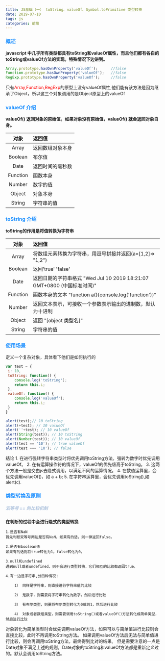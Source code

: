 ```yaml
---
title: JS基础（一） toString、valueOf、Symbol.toPrimitive 类型转换
date: 2019-07-10
tags: js
categories: 前端
---
```


### <label style="color:#1E90FF">概述</label>

__javascript 中几乎所有类型都具有toString和valueOf属性，而且他们都有各自的toString或valueOf方法的实现，特殊情况下边讲到。__

```javascript
Array.prototype.hasOwnProperty('valueOf');      //false
Function.prototype.hasOwnProperty('valueOf');   //false
RegExp.prototype.hasOwnProperty('valueOf');     //false

```
只有<label style="color:red">Array,Function,RegExp</label>的原型上没有valueOf属性,他们能有该方法是因为继承了Object，所以这三个对象调用的是Object原型上的valueOf

### <label style="color:#1E90FF">valueOf 介绍</label>

__valueOf() 返回对象的原始值，如果对象没有原始值，valueOf() 就会返回对象自身。__

|对象|返回值|
|:----:|:----|
|Array|返回数组对象本身|
|Boolean|布尔值|
|Date|返回时间的毫秒数|
|Function|函数本身|
|Number|数字的值|
|Object|对象本身|
|String|字符串的值|

### <label style="color:#1E90FF">toString 介绍</label>

__toString的作用是将值转换为字符串__

|对象|返回值|
|:----:|:----|
|Array|将数组元素转换为字符串，用逗号拼接并返回(a=[1,2]=> "1,2")|
|Boolean|返回'true' 'false'|
|Date|返回日期的字符串格式 "Wed Jul 10 2019 18:21:07 GMT+0800 (中国标准时间)"|
|Function|函数本身的文本 "function a(){console.log('function')}"|
|Number|返回文本表示，可接收一个参数表示输出的进制数，默认为十进制|
|Object|返回 "[object 类型名]"|
|String|字符串的值|

### <label style="color:#1E90FF">使用场景</label>

定义一个复杂对象，具体看下他们是如何执行的
```javascript
var test = { 
 i: 10, 
 toString: function() { 
    console.log('toString'); 
    return this.i; 
 }, 
 valueOf: function() { 
    console.log('valueOf'); 
    return this.i; 
 } 
} 

alert(test);// 10 toString 
alert(+test); // 10 valueOf 
alert(''+test); // 10 valueOf 
alert(String(test)); // 10 toString 
alert(Number(test)); // 10 valueOf 
alert(test == '10'); // true valueOf 
alert(test === '10'); // false

```
结论
    1. 在进行强转字符串类型时将优先调用toString方法，强转为数字时优先调用valueOf。
    2. 在有运算操作符的情况下，valueOf的优先级高于toString。 
    3. 这两个方法一般是交由js去隐式调用，以满足不同的运算情况。 
    4. 在数值运算里，会优先调用valueOf()，如 a + b; 
    5. 在字符串运算里，会优先调用toString(),如alert(c).

### <label style="color:#1E90FF">类型转换及原则</label>


##### <label style="color:#B0C4DE">双等号 == 的比较机制</label>

__在判断的过程中会进行隐式的类型转换__

    1.是否有NaN
    首先判断双等号两边是否有NaN，如果有的话，则一律返回false。

    2.是否有boolean值
    如果有的话则将true转化为1，false转化为0。

    3.null和undefined
    遇到null或者undefined，则不会进行类型转换，它们相互的比较都返回true。

    4.有一边是字符串,分四种情况：

        1） 同样是字符串，则直接进行字符串值的比较

        2） 是数字，则需要将字符串转化为数字，然后进行比较

        3） 有布尔类型，则要将布尔类型转化为0或则1，然后进行比较

        4） 对象或者数组类型，则需要调用toString()或者valueOf()方法转化成简单类型，然后进行比较

对象转化为简单类型时会优先调用valueOf方法，如果可以与简单值进行比较则会直接比较，此时不再调用toString方法。
如果调用valueOf方法后无法与简单值进行比较，则会再调用toString方法，最终得到比对的结果。
但是需要注意的一点是Date对象不满足上述的规则，Date对象的toString和valueOf方法都是重新定义过的。默认会调用toString方法。